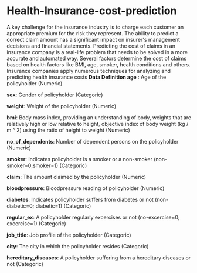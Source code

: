 # Health-Insurance-cost-prediction
A key challenge for the insurance industry is to charge each customer an appropriate premium for the risk they represent. The ability to predict a correct claim amount has a significant impact on insurer's management decisions and financial statements. Predicting the cost of claims in an insurance company is a real-life problem that needs to be solved in a more accurate and automated way. Several factors determine the cost of claims based on health factors like BMI, age, smoker, health conditions and others. Insurance companies apply numerous techniques for analyzing and predicting health insurance costs
**Data Definition
age** : Age of the policyholder (Numeric)

**sex**: Gender of policyholder (Categoric)

**weight**: Weight of the policyholder (Numeric)

**bmi**: Body mass index, providing an understanding of body, weights that are relatively high or low relative to height, objective index of body weight (kg / m ^ 2) using the ratio of height to weight (Numeric)

**no_of_dependents**: Number of dependent persons on the policyholder (Numeric)

**smoker**: Indicates policyholder is a smoker or a non-smoker (non-smoker=0;smoker=1) (Categoric)

**claim**: The amount claimed by the policyholder (Numeric)

**bloodpressure**: Bloodpressure reading of policyholder (Numeric)

**diabetes**: Indicates policyholder suffers from diabetes or not (non-diabetic=0; diabetic=1) (Categoric)

**regular_ex**: A policyholder regularly excercises or not (no-excercise=0; excercise=1) (Categoric)

**job_title**: Job profile of the policyholder (Categoric)

**city**: The city in which the policyholder resides (Categoric)

**hereditary_diseases**: A policyholder suffering from a hereditary diseases or not (Categoric)
